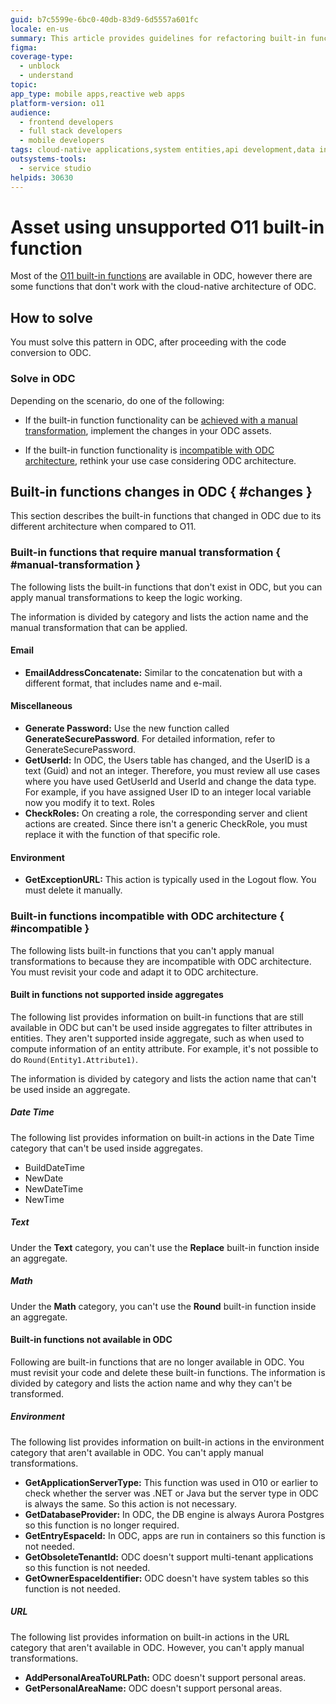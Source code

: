 ```yaml
---
guid: b7c5599e-6bc0-40db-83d9-6d5557a601fc
locale: en-us
summary: This article provides guidelines for refactoring built-in functions usage to ensure compatibility with OutSystems Developer Cloud (ODC).
figma: 
coverage-type:
  - unblock
  - understand
topic: 
app_type: mobile apps,reactive web apps
platform-version: o11
audience:
  - frontend developers
  - full stack developers
  - mobile developers
tags: cloud-native applications,system entities,api development,data integration,platform version
outsystems-tools:
  - service studio
helpids: 30630
---
```


# Asset using unsupported O11 built-in function

Most of the [O11 built-in functions](../../ref/lang/auto/builtinfunctions.md) are available in ODC, however there are some functions that don't work with the cloud-native architecture of ODC.

## How to solve

You must solve this pattern in ODC, after proceeding with the code conversion to ODC.

### Solve in ODC

Depending on the scenario, do one of the following:

  * If the built-in function functionality can be [achieved with a manual transformation](#manual-transformation), implement the changes in your ODC assets.

  * If the built-in function functionality is [incompatible with ODC architecture](#incompatible), rethink your use case considering ODC architecture.

## Built-in functions changes in ODC { #changes }

This section describes the built-in functions that changed in ODC due to its different architecture when compared to O11.

### Built-in functions that require manual transformation { #manual-transformation }

The following lists the built-in functions that don't exist in ODC, but you can apply manual transformations to keep the logic working.

The information is divided by category and lists the action name and the manual transformation that can be applied.

#### Email

* **EmailAddressConcatenate:** Similar to the concatenation but with a different format, that includes name and e-mail.

#### Miscellaneous

* **Generate Password:** Use the new function called **GenerateSecurePassword**. For detailed information, refer to GenerateSecurePassword.
* **GetUserId:** In ODC, the Users table has changed, and the UserID is a text (Guid) and not an integer. Therefore, you must review all use cases where you have used GetUserId and UserId and change the data type. For example, if you have assigned User ID to an integer local variable now you modify it to text.
Roles
* **CheckRoles:** On creating a role, the corresponding server and client actions are created. Since there isn't a generic CheckRole, you must replace it with the function of that specific role.

#### Environment

* **GetExceptionURL:**  This action is typically used in the Logout flow. You must delete it manually.

### Built-in functions incompatible with ODC architecture { #incompatible }

The following lists built-in functions that you can't apply manual transformations to because they are incompatible with ODC architecture. You must revisit your code and adapt it to ODC architecture.

#### Built in functions not supported inside aggregates

The following list provides information on built-in functions that are still available in ODC but can't be used inside aggregates to filter attributes in entities. They aren't supported inside aggregate, such as when used to compute information of an entity attribute. For example, it's not possible to do `Round(Entity1.Attribute1)`.

The information is divided by category and lists the action name that can't be used inside an aggregate.

##### Date Time

The following list provides information on built-in actions in the Date Time category that can't be used inside aggregates.

* BuildDateTime
* NewDate
* NewDateTime
* NewTime

##### Text

Under the **Text** category, you can't use the **Replace** built-in function inside an aggregate.

##### Math

Under the **Math** category, you can't use the **Round** built-in function inside an aggregate.

#### Built-in functions not available in ODC

Following are built-in functions that are no longer available in ODC. You must revisit your code and delete these built-in functions. The information is divided by category and lists the action name and why they can't be transformed.

##### Environment 
The following list provides information on built-in actions in the environment category that aren't available in ODC. You can't apply manual transformations. 

*  **GetApplicationServerType:** This function was used in O10 or earlier to check whether the server was .NET or Java but the server type in ODC is always the same. So this action is not necessary.
*  **GetDatabaseProvider:** In ODC, the DB engine is always Aurora Postgres so this function is no longer required.
* **GetEntryEspaceId:** In ODC, apps are run in containers so this function is not needed.
* **GetObsoleteTenantId:** ODC doesn't support multi-tenant applications so this function is not needed.
*  **GetOwnerEspaceIdentifier:** ODC doesn't have system tables so this function is not needed.

##### URL

The following list provides information on built-in actions in the URL category that aren't available in ODC. However, you can't apply manual transformations. 

* **AddPersonalAreaToURLPath:** ODC doesn't support personal areas.
* **GetPersonalAreaName:** ODC doesn't support personal areas.
